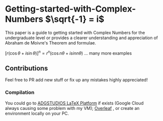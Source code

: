# Getting-started-with-Complex-Numbers $\sqrt{-1} = i$

This paper is a guide to getting started with Complex Numbers for the undergraduate level or provides a clearer understanding and appreciation of Abraham de Moivre's Theorem and formulae.

$[r(\cos{\theta}+i\sin{\theta})]^n = r^{n}(\cos{n\theta}+isin{n\theta})$ ... many more examples


## Contributions 

Feel free to PR add new stuff or fix up any mistakes highly appreciated!

### Compilation

You could go to [ADGSTUDIOS LaTeX Platform](latex.adgstudios.co.za) if exists (Google Cloud always causing some problem with my VM); [Overleaf](https://www.overleaf.com/) , or create an environment locally on your PC.




